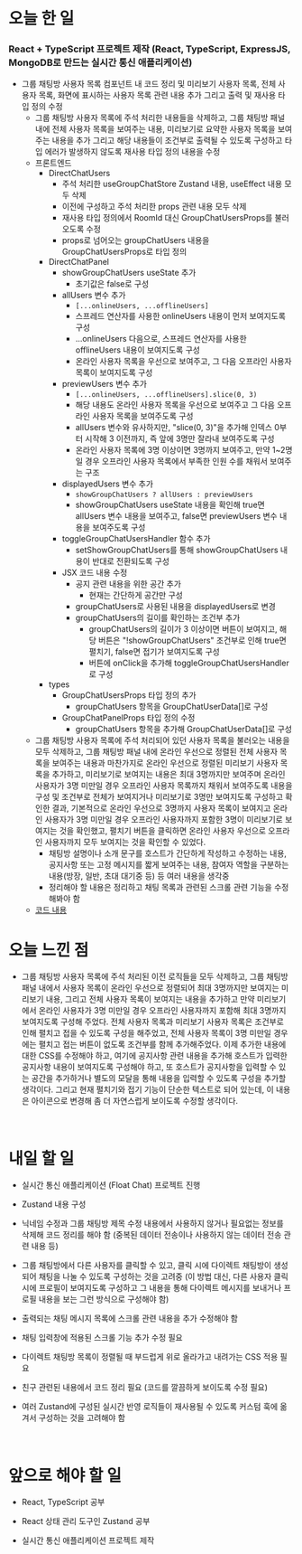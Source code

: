# 오늘 한 일

### React + TypeScript 프로젝트 제작 (React, TypeScript, ExpressJS, MongoDB로 만드는 실시간 통신 애플리케이션)

- 그룹 채팅방 사용자 목록 컴포넌트 내 코드 정리 및 미리보기 사용자 목록, 전체 사용자 목록, 화면에 표시하는 사용자 목록 관련 내용 추가 그리고 출력 및 재사용 타입 정의 수정
  - 그룹 채팅방 사용자 목록에 주석 처리한 내용들을 삭제하고, 그룹 채팅방 패널 내에 전체 사용자 목록을 보여주는 내용, 미리보기로 요약한 사용자 목록을 보여주는 내용을 추가 그리고 해당 내용들이 조건부로 출력될 수 있도록 구성하고 타입 에러가 발생하지 않도록 재사용 타입 정의 내용을 수정
  - 프론트엔드
    - DirectChatUsers
      - 주석 처리한 useGroupChatStore Zustand 내용, useEffect 내용 모두 삭제
      - 이전에 구성하고 주석 처리한 props 관련 내용 모두 삭제
      - 재사용 타입 정의에서 RoomId 대신 GroupChatUsersProps를 불러오도록 수정
      - props로 넘어오는 groupChatUsers 내용을 GroupChatUsersProps로 타입 정의
    - DirectChatPanel
      - showGroupChatUsers useState 추가
        - 초기값은 false로 구성
      - allUsers 변수 추가
        - `[...onlineUsers, ...offlineUsers]`
        - 스프레드 연산자를 사용한 onlineUsers 내용이 먼저 보여지도록 구성
        - ...onlineUsers 다음으로, 스프레드 연산자를 사용한 offlineUsers 내용이 보여지도록 구성
        - 온라인 사용자 목록을 우선으로 보여주고, 그 다음 오프라인 사용자 목록이 보여지도록 구성
      - previewUsers 변수 추가
        - `[...onlineUsers, ...offlineUsers].slice(0, 3)`
        - 해당 내용도 온라인 사용자 목록을 우선으로 보여주고 그 다음 오프라인 사용자 목록을 보여주도록 구성
        - allUsers 변수와 유사하지만, "slice(0, 3)"을 추가해 인덱스 0부터 시작해 3 이전까지, 즉 앞에 3명만 잘라내 보여주도록 구성
        - 온라인 사용자 목록에 3명 이상이면 3명까지 보여주고, 만약 1~2명일 경우 오프라인 사용자 목록에서 부족한 인원 수를 채워서 보여주는 구조
      - displayedUsers 변수 추가
        - `showGroupChatUsers ? allUsers : previewUsers`
        - showGroupChatUsers useState 내용을 확인해 true면 allUsers 변수 내용을 보여주고, false면 previewUsers 변수 내용을 보여주도록 구성
      - toggleGroupChatUsersHandler 함수 추가
        - setShowGroupChatUsers를 통해 showGroupChatUsers 내용이 반대로 전환되도록 구성
      - JSX 코드 내용 수정
        - 공지 관련 내용을 위한 공간 추가
          - 현재는 간단하게 공간만 구성
        - groupChatUsers로 사용된 내용을 displayedUsers로 변경
        - groupChatUsers의 길이를 확인하는 조건부 추가
          - groupChatUsers의 길이가 3 이상이면 버튼이 보여지고, 해당 버튼은 "!showGroupChatUsers" 조건부로 인해 true면 펼치기, false면 접기가 보여지도록 구성
          - 버튼에 onClick을 추가해 toggleGroupChatUsersHandler로 구성
    - types
      - GroupChatUsersProps 타입 정의 추가
        - groupChatUsers 항목을 GroupChatUserData[]로 구성
      - GroupChatPanelProps 타입 정의 수정
        - groupChatUsers 항목을 추가해 GroupChatUserData[]로 구성
  - 그룹 채팅방 사용자 목록에 주석 처리되어 있던 사용자 목록을 불러오는 내용을 모두 삭제하고, 그룹 채팅방 패널 내에 온라인 우선으로 정렬된 전체 사용자 목록을 보여주는 내용과 마찬가지로 온라인 우선으로 정렬된 미리보기 사용자 목록을 추가하고, 미리보기로 보여지는 내용은 최대 3명까지만 보여주며 온라인 사용자가 3명 미만일 경우 오프라인 사용자 목록까지 채워서 보여주도록 내용을 구성 및 조건부로 전체가 보여지거나 미리보기로 3명만 보여지도록 구성하고 확인한 결과, 기본적으로 온라인 우선으로 3명까지 사용자 목록이 보여지고 온라인 사용자가 3명 미만일 경우 오프라인 사용자까지 포함한 3명이 미리보기로 보여지는 것을 확인했고, 펼치기 버튼을 클릭하면 온라인 사용자 우선으로 오프라인 사용자까지 모두 보여지는 것을 확인할 수 있었다.
    - 채팅방 설명이나 소개 문구를 호스트가 간단하게 작성하고 수정하는 내용, 공지사항 또는 고정 메시지를 짧게 보여주는 내용, 참여자 역할을 구분하는 내용(방장, 일반, 초대 대기중 등) 등 여러 내용을 생각중
    - 정리해야 할 내용은 정리하고 채팅 목록과 관련된 스크롤 관련 기능을 수정해봐야 함
  - [코드 내용](https://github.com/jeongsangtae/float-chat/commit/6491e97cc6384b19dcb45b412f0b96f7ba5dacdf)

# 오늘 느낀 점

- 그룹 채팅방 사용자 목록에 주석 처리된 이전 로직들을 모두 삭제하고, 그룹 채팅방 패널 내에서 사용자 목록이 온라인 우선으로 정렬되어 최대 3명까지만 보여지는 미리보기 내용, 그리고 전체 사용자 목록이 보여지는 내용을 추가하고 만약 미리보기에서 온라인 사용자가 3명 미만일 경우 오프라인 사용자까지 포함해 최대 3명까지 보여지도록 구성해 주었다. 전체 사용자 목록과 미리보기 사용자 목록은 조건부로 인해 펼치고 접을 수 있도록 구성을 해주었고, 전체 사용자 목록이 3명 미만일 경우에는 펼치고 접는 버튼이 없도록 조건부를 함께 추가해주었다. 이제 추가한 내용에 대한 CSS를 수정해야 하고, 여기에 공지사항 관련 내용을 추가해 호스트가 입력한 공지사항 내용이 보여지도록 구성해야 하고, 또 호스트가 공지사항을 입력할 수 있는 공간을 추가하거나 별도의 모달을 통해 내용을 입력할 수 있도록 구성을 추가할 생각이다. 그리고 현재 펼치기와 접기 기능이 단순한 텍스트로 되어 있는데, 이 내용은 아이콘으로 변경해 좀 더 자연스럽게 보이도록 수정할 생각이다.

<br />

# 내일 할 일

- 실시간 통신 애플리케이션 (Float Chat) 프로젝트 진행

- Zustand 내용 구성

- 닉네임 수정과 그룹 채팅방 제목 수정 내용에서 사용하지 않거나 필요없는 정보를 삭제해 코드 정리를 해야 함 (중복된 데이터 전송이나 사용하지 않는 데이터 전송 관련 내용 등)

- 그룹 채팅방에서 다른 사용자를 클릭할 수 있고, 클릭 시에 다이렉트 채팅방이 생성되어 채팅을 나눌 수 있도록 구성하는 것을 고려중 (이 방법 대신, 다른 사용자 클릭 시에 프로필이 보여지도록 구성하고 그 내용을 통해 다이렉트 메시지를 보내거나 프로필 내용을 보는 그런 방식으로 구성해야 함)

- 출력되는 채팅 메시지 목록에 스크롤 관련 내용을 추가 수정해야 함

- 채팅 입력창에 적용된 스크롤 기능 추가 수정 필요

- 다이렉트 채팅방 목록이 정렬될 때 부드럽게 위로 올라가고 내려가는 CSS 적용 필요

- 친구 관련된 내용에서 코드 정리 필요 (코드를 깔끔하게 보이도록 수정 필요)

- 여러 Zustand에 구성된 실시간 반영 로직들이 재사용될 수 있도록 커스텀 훅에 옮겨서 구성하는 것을 고려해야 함

<br />

# 앞으로 해야 할 일

- React, TypeScript 공부

- React 상태 관리 도구인 Zustand 공부

- 실시간 통신 애플리케이션 프로젝트 제작

